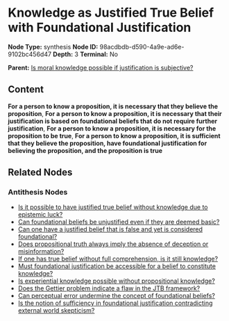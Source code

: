 # Knowledge as Justified True Belief with Foundational Justification

**Node Type:** synthesis
**Node ID:** 98acdbdb-d590-4a9e-ad6e-9102bc456d47
**Depth:** 3
**Terminal:** No

**Parent:** [Is moral knowledge possible if justification is subjective?](is-moral-knowledge-possible-if-justification-is-subjective-antithesis-f32ebc84-7e74-4c4e-9296-d6869264ebd6.md)

## Content

**For a person to know a proposition, it is necessary that they believe the proposition**, **For a person to know a proposition, it is necessary that their justification is based on foundational beliefs that do not require further justification**, **For a person to know a proposition, it is necessary for the proposition to be true**, **For a person to know a proposition, it is sufficient that they believe the proposition, have foundational justification for believing the proposition, and the proposition is true**

## Related Nodes

### Antithesis Nodes

- [Is it possible to have justified true belief without knowledge due to epistemic luck?](is-it-possible-to-have-justified-true-belief-without-knowledge-due-to-epistemic-luck-antithesis-19b8f224-a98e-4379-842c-e27ba37069f7.md)
- [Can foundational beliefs be unjustified even if they are deemed basic?](can-foundational-beliefs-be-unjustified-even-if-they-are-deemed-basic-antithesis-f9380d20-f6f6-4c58-9548-391f7c217592.md)
- [Can one have a justified belief that is false and yet is considered foundational?](can-one-have-a-justified-belief-that-is-false-and-yet-is-considered-foundational-antithesis-936866ce-79f8-40f5-a9a5-4e9fb5646b6e.md)
- [Does propositional truth always imply the absence of deception or misinformation?](does-propositional-truth-always-imply-the-absence-of-deception-or-misinformation-antithesis-5b80cc74-93c8-417c-af31-a1e19df58590.md)
- [If one has true belief without full comprehension, is it still knowledge?](if-one-has-true-belief-without-full-comprehension-is-it-still-knowledge-antithesis-e4747543-3cf2-4c37-bf76-d203c34cd3e3.md)
- [Must foundational justification be accessible for a belief to constitute knowledge?](must-foundational-justification-be-accessible-for-a-belief-to-constitute-knowledge-antithesis-0478f66f-db4b-4f95-9ad3-0fb758ac6003.md)
- [Is experiential knowledge possible without propositional knowledge?](is-experiential-knowledge-possible-without-propositional-knowledge-antithesis-2d479c16-81bd-4ffc-a192-81651549ba3a.md)
- [Does the Gettier problem indicate a flaw in the JTB framework?](does-the-gettier-problem-indicate-a-flaw-in-the-jtb-framework-antithesis-fa129906-0c70-4f73-90d8-d3affc0f784f.md)
- [Can perceptual error undermine the concept of foundational beliefs?](can-perceptual-error-undermine-the-concept-of-foundational-beliefs-antithesis-4574a2b1-fa93-4399-a322-527ce3427a14.md)
- [Is the notion of sufficiency in foundational justification contradicting external world skepticism?](is-the-notion-of-sufficiency-in-foundational-justification-contradicting-external-world-skepticism-antithesis-f1196df1-64eb-464a-8622-409b000150c8.md)
